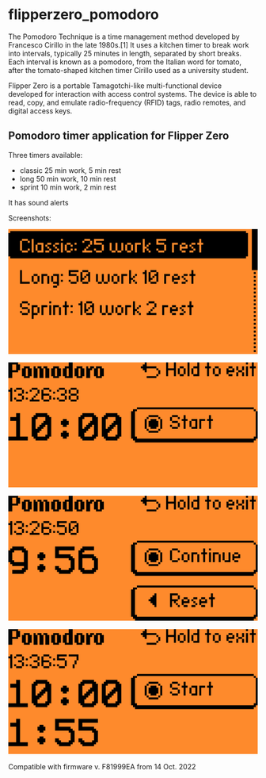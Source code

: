 # flipperzero_pomodoro

The Pomodoro Technique is a time management method developed by Francesco Cirillo in the late 1980s.[1] It uses a kitchen timer to break work into intervals, typically 25 minutes in length, separated by short breaks. Each interval is known as a pomodoro, from the Italian word for tomato, after the tomato-shaped kitchen timer Cirillo used as a university student.

Flipper Zero is a portable Tamagotchi-like multi-functional device developed for interaction with access control systems. The device is able to read, copy, and emulate radio-frequency (RFID) tags, radio remotes, and digital access keys.

## Pomodoro timer application for Flipper Zero

Three timers available:

- classic 25 min work, 5 min rest
- long 50 min work, 10 min rest
- sprint 10 min work, 2 min rest

It has sound alerts

Screenshots:

![](./misc/1.png)

![](./misc/2.png)

![](./misc/3.png)

![](./misc/4.png)


Compatible with firmware v. F81999EA from 14 Oct. 2022
